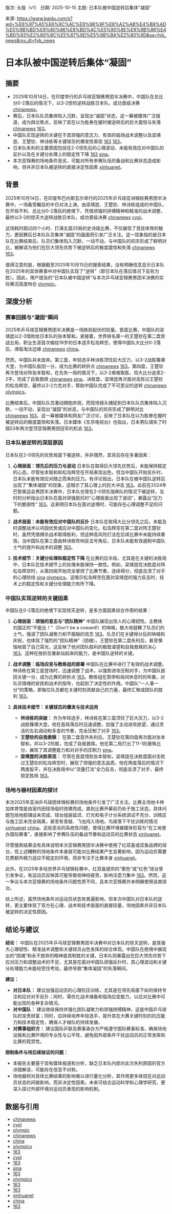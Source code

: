 版次: 头版（v1）
日期: 2025-10-15
主题: 日本队被中国逆转后集体“凝固”

来源: https://www.baidu.com/s?wd=%E6%97%A5%E6%9C%AC%E9%98%9F%E8%A2%AB%E4%B8%AD%E5%9B%BD%E9%80%86%E8%BD%AC%E5%90%8E%E9%9B%86%E4%BD%93%E2%80%9C%E5%87%9D%E5%9B%BA%E2%80%9D&sa=fyb_news&rsv_dl=fyb_news

# 日本队被中国逆转后集体“凝固”

## 摘要
*   2025年10月14日，在印度举行的乒乓球亚锦赛男团半决赛中，中国队在总比分0-2落后的情况下，以3-2惊险逆转战胜日本队，成功晋级决赛 [chinanews](https://vertexaisearch.cloud.google.com/grounding-api-redirect/AUZIYQGS--Ezl5oZbt6Y1DI92gf9MdwI5XJMmHicXJBRXIsPUtBqtfqAb9yoXIB1LkQDpueR90Zq9SvvTM_HwoqeuqkqUfSKZJEO9wHpb8cEr3OUIOrEh6hOLC3HJTe4N5hAxJqrqQKauhxc3-NYkSwAWntOLcHYYA==)。
*   赛后，日本队队员集体陷入沉默，呈现出“凝固”状态，这一幕被媒体广泛报道，成为舆论焦点，反映了其在以为胜券在握时被逆转后的巨大震惊与失落 [chinanews](https://vertexaisearch.cloud.google.com/grounding-api-redirect/AUZIYQGS--Ezl5oZbt6Y1DI92gf9MdwI5XJMmHicXJBRXIsPUtBqtfqAb9yoXIB1LkQDpueR90Zq9SvvTM_HwoqeuqkqUfSKZJEO9wHpb8cEr3OUIOrEh6hOLC3HJTe4N5hAxJqrqQKauhxc3-NYkSwAWntOLcHYYA==) [163](https://vertexaisearch.cloud.google.com/grounding-api-redirect/AUZIYQEb90JLFX9oJxH5bE0YGYwcmzTV-hXNC7Aed1wbCxhtggNsS6UeFtH9OSh5WzTbqHagXhEyowLh5SZjRBlBLNEZAPOqxLOCeu4oPKIZjn_tjt51g9XpgEoesXqC62azSIG3sfn_CdLqkqFpyCF7s7I=)。
*   中国队实现逆转的关键在于其顽强的意志力、有效的临场战术调整以及梁靖崑、王楚钦、林诗栋等关键球员的爆发性表现 [163](https://vertexaisearch.cloud.google.com/grounding-api-redirect/AUZIYQEzscn5pgaerrjjlYxudyHdEdipfj4nvfEcuDoJv8ldJJHQUnbMxjNvWYk1VW6l2BRljRF0_2XxV475CiNLKFJ3QQYKSwtmK1d2rB2_64-kFnmlImuXps7rqaKugMHhZHCnIw9czdSLO1C6HdKGXOQ=) [163](https://vertexaisearch.cloud.google.com/grounding-api-redirect/AUZIYQFMdHXEUn_C0adoM1dN14Ey8xBfye6nvRs0zmBlMn-yKyCWiVvPCXHxFm8tFBLiiA5fyTE1IyA9FUWBer2mYB9AjM3el_6HmhrOrNg0j71xeDFwWr4j-HgvAdmLryWLz95hmPPeOrnGT-zQcQqdqn0=)。
*   日本队失利的主要原因包括在2-0领先后的心理波动、未能有效应对中国队的反扑以及在关键分处理上的稳定性下降 [163](https://vertexaisearch.cloud.google.com/grounding-api-redirect/AUZIYQEb90JLFX9oJxH5bE0YGYwcmzTV-hXNC7Aed1wbCxhtggNsS6UeFtH9OSh5WzTbqHagXhEyowLh5SZjRBlBLNEZAPOqxLOCeu4oPKIZjn_tjt51g9XpgEoesXqC62azSIG3sfn_CdLqkqFpyCF7s7I=) [sina](https://vertexaisearch.cloud.google.com/grounding-api-redirect/AUZIYQGikwg1GL9DWp8Fi893pp2pgnpgFhSPwV7dxA1YBVmbi8fLt5rnzwd_NfAbcVyDKwWbjwhfHuMx64mQ_kItzQZZveINEy8JqyjOKiTfeQOBgt2yAXzt_oN2OqMSQzHqdj42Ld3pfJsP3gKMqmvb2Q1jvcNi5v_DIizZs_hZU1q40g==)。
*   本次亚锦赛的场地条件恶劣，可能对所有参赛队伍的备战和比赛状态造成影响，但并非日本队被逆转的直接决定性因素 [xinhuanet](https://vertexaisearch.cloud.google.com/grounding-api-redirect/AUZIYQG_FdBVQf__KX5SPatd2QO_qVMKgINX2yeCGcyAVdM_kWT7H8jFWp_3g7oqSIDczwasRlkl_sKLZ9R3Z5AH-lJTjND6NEl3zjH-jiDjRFc9eylZw51NQJUoDl0DLmSc4FHOnQuimgQheGwDJnIYZB2UcMk7X1ybFVS03spywN9MGmJ1otUEfBw_WJHp)。

## 背景
2025年10月14日，在印度布巴内斯瓦尔举行的2025年乒乓球亚洲锦标赛男团半决赛中，一场备受瞩目的中日对决上演。由梁靖崑、王楚钦、林诗栋组成的中国队，在开局不利、总比分0-2落后的绝境下，凭借顽强的拼搏精神和精准的战术调整，最终以3-2的惊天大逆转战胜日本队，成功晋级决赛 [chinanews](https://vertexaisearch.cloud.google.com/grounding-api-redirect/AUZIYQGS--Ezl5oZbt6Y1DI92gf9MdwI5XJMmHicXJBRXIsPUtBqtfqAb9yoXIB1LkQDpueR90Zq9SvvTM_HwoqeuqkqUfSKZJEO9wHpb8cEr3OUIOrEh6hOLC3HJTe4N5hAxJqrqQKauhxc3-NYkSwAWntOLcHYYA==) [cyol](https://vertexaisearch.cloud.google.com/grounding-api-redirect/AUZIYQFP4TvdX9Ge_QxUYhTkmfls2e38Ku-aNhPH9ZCXZnyu7s8HT1Ce0nxgGuayyx_QPVL54GXzyaYp3fu2fY0Ti3a4MBeyNTam_5-gbsW0qWidM3RGcURncLGZWuW8w4jJ4V1iTfPC4Ayn8g8pZuIvTufTXF6OQkpQM7EmtExTaaU=)。

这场耗时超过四个小时、打满五盘25局的史诗级比赛，不仅展现了竞技体育的魅力，更因赛后日本队队员集体“凝固”的画面而引发广泛关注。这一现象指的是日本队在比赛结束后，队员们集体陷入沉默，一动不动，与中国队的欢庆形成了鲜明对比，被解读为他们在巨大领先优势下被逆转后的极度震惊和失落 [chinanews](https://vertexaisearch.cloud.google.com/grounding-api-redirect/AUZIYQGS--Ezl5oZbt6Y1DI92gf9MdwI5XJMmHicXJBRXIsPUtBqtfqAb9yoXIB1LkQDpueR90Zq9SvvTM_HwoqeuqkqUfSKZJEO9wHpb8cEr3OUIOrEh6hOLC3HJTe4N5hAxJqrqQKauhxc3-NYkSwAWntOLcHYYA==) [163](https://vertexaisearch.cloud.google.com/grounding-api-redirect/AUZIYQEb90JLFX9oJxH5bE0YGYwcmzTV-hXNC7Aed1wbCxhtggNsS6UeFtH9OSh5WzTbqHagXhEyowLh5SZjRBlBLNEZAPOqxLOCeu4oPKIZjn_tjt51g9XpgEoesXqC62azSIG3sfn_CdLqkqFpyCF7s7I=)。

值得注意的是，根据截至2025年10月15日的搜索结果，没有明确信息显示日本队在2025年的具体赛事中对中国队实现了“逆转”（即日本队在落后情况下反败为胜）。因此，用户提及的“日本队被中国逆转”与本次乒乓球亚锦赛男团半决赛的实际赛况高度吻合 [olympic](https://vertexaisearch.cloud.google.com/grounding-api-redirect/AUZIYQHn_R1tAcSAGbNdnXTHG3hzzF6EkMMO2qxXPEhQu-Vase3a55JEF6GTfQihdQQNvwe1ntFxqVHVMSoDyyibdCuX7wfK-Mogq-8R3HGXuUsvYmRoyrg335JPTj0rOqceIQ2LxHDTdvCira9zR3kMCC6k2A==)。

## 深度分析

### 赛事回顾与“凝固”瞬间
2025年乒乓球亚锦赛男团半决赛是一场跌宕起伏的较量。首盘比赛，中国队的梁靖崑以2-3惜败给日本队的张本智和。紧接着，世界排名第一的王楚钦在第二盘苦战五局，职业生涯首次输给19岁的日本选手松岛辉空，使得中国队大比分0-2落后，濒临淘汰边缘 [chinanews](https://vertexaisearch.cloud.google.com/grounding-api-redirect/AUZIYQGS--Ezl5oZbt6Y1DI92gf9MdwI5XJMmHicXJBRXIsPUtBqtfqAb9yoXIB1LkQDpueR90Zq9SvvTM_HwoqeuqkqUfSKZJEO9wHpb8cEr3OUIOrEh6hOLC3HJTe4N5hAxJqrqQKauhxc3-NYkSwAWntOLcHYYA==) [china](https://vertexaisearch.cloud.google.com/grounding-api-redirect/AUZIYQFTwcdma_WwhXwllLhmAne3-mNa_B7QN5CZwU1OkMIo35k81TpRkHIBYLO_rijyrceM15P4tg12RpszM1LL6MKbxPAH8xkSGH1uoS56a1ahOJ0k4maZiL04_MUQdwudtv0237k-pIpN05T_BCP99Zf_HwQuqXPa0LWI0w==)。

然而，中国队并未放弃。第三盘，年轻选手林诗栋顶住巨大压力，以3-2战胜篠塚大登，为中国队扳回一分，成为比赛的转折点 [chinanews](https://vertexaisearch.cloud.google.com/grounding-api-redirect/AUZIYQGS--Ezl5oZbt6Y1DI92gf9MdwI5XJMmHicXJBRXIsPUtBqtfqAb9yoXIB1LkQDpueR90Zq9SvvTM_HwoqeuqkqUfSKZJEO9wHpb8cEr3OUIOrEh6hOLC3HJTe4N5hAxJqrqQKauhxc3-NYkSwAWntOLcHYYA==) [163](https://vertexaisearch.cloud.google.com/grounding-api-redirect/AUZIYQFMdHXEUn_C0adoM1dN14Ey8xBfye6nvRs0zmBlMn-yKyCWiVvPCXHxFm8tFBLiiA5fyTE1IyA9FUWBer2mYB9AjM3el_6HmhrOrNg0j71xeDFwWr4j-HgvAdmLryWLz95hmPPeOrnGT-zQcQqdqn0=)。第四盘，王楚钦再次登场对阵张本智和，在先失一局的情况下，以3-2艰难取胜，将大比分追至2-2平，完成了自我救赎 [chinanews](https://vertexaisearch.cloud.google.com/grounding-api-redirect/AUZIYQGS--Ezl5oZbt6Y1DI92gf9MdwI5XJMmHicXJBRXIsPUtBqtfqAb9yoXIB1LkQDpueR90Zq9SvvTM_HwoqeuqkqUfSKZJEO9wHpb8cEr3OUIOrEh6hOLC3HJTe4N5hAxJqrqQKauhxc3-NYkSwAWntOLcHYYA==) [sina](https://vertexaisearch.cloud.google.com/grounding-api-redirect/AUZIYQGikwg1GL9DWp8Fi893pp2pgnpgFhSPwV7dxA1YBVmbi8fLt5rnzwd_NfAbcVyDKwWbjwhfHuMx64mQ_kItzQZZveINEy8JqyjOKiTfeQOBgt2yAXzt_oN2OqMSQzHqdj42Ld3pfJsP3gKMqmvb2Q1jvcNi5v_DIizZs_hZU1q40g==)。决胜盘，梁靖崑再次面对击败过王楚钦的松岛辉空，最终以3-2力克对手，帮助中国队完成了不可思议的逆转 [chinanews](https://vertexaisearch.cloud.google.com/grounding-api-redirect/AUZIYQGS--Ezl5oZbt6Y1DI92gf9MdwI5XJMmHicXJBRXIsPUtBqtfqAb9yoXIB1LkQDpueR90Zq9SvvTM_HwoqeuqkqUfSKZJEO9wHpb8cEr3OUIOrEh6hOLC3HJTe4N5hAxJqrqQKauhxc3-NYkSwAWntOLcHYYA==) [olympics](https://vertexaisearch.cloud.google.com/grounding-api-redirect/AUZIYQEzhvBJdx4t1anrQaOXIl5iZt-7zxAi1G4vPshrECDCzoMw-1C8DR_a4V4aXTalkr0ia4MJTF4K8KWBh-hRYg3DcnQ_iZqn1FUwzpmIe_cyPtJfdToZZfs6i3FXBl9Kpw4t5zRlnj01lwwe-J2LAYm8nhDY-wRCg6YYxA7Y36KUxvTSGD8yodmnYqDKtOEPEYiKLJlPdnNavBO_5rBKuyXuC0-BB3o=)。

比赛结束后，中国队队员激动拥抱庆祝，而现场镜头捕捉到日本队队员集体陷入沉默，一动不动，呈现出“凝固”的状态，与中国队的欢庆形成了鲜明对比 [chinanews](https://vertexaisearch.cloud.google.com/grounding-api-redirect/AUZIYQGS--Ezl5oZbt6Y1DI92gf9MdwI5XJMmHicXJBRXIsPUtBqtfqAb9yoXIB1LkQDpueR90Zq9SvvTM_HwoqeuqkqUfSKZJEO9wHpb8cEr3OUIOrEh6hOLC3HJTe4N5hAxJqrqQKauhxc3-NYkSwAWntOLcHYYA==) [163](https://vertexaisearch.cloud.google.com/grounding-api-redirect/AUZIYQEb90JLFX9oJxH5bE0YGYwcmzTV-hXNC7Aed1wbCxhtggNsS6UeFtH9OSh5WzTbqHagXhEyowLh5SZjRBlBLNEZAPOqxLOCeu4oPKIZjn_tjt51g9XpgEoesXqC62azSIG3sfn_CdLqkqFpyCF7s7I=)。这一幕被媒体和网友广泛讨论，反映了日本队在以为胜券在握时被逆转后的极度震惊和失落。日本媒体《东京电视台》也指出，日本男队错失了时隔53年再次登顶亚锦赛男团冠军的机会 [163](https://vertexaisearch.cloud.google.com/grounding-api-redirect/AUZIYQGkdEIR9tNE-FslVQTNH1PMWjpr-d9xzMKGJPqGH6C0G19dyI66tuKcqLchuF2KNGc1hRrWQytVqZgiB_U94t41umdtRSt-c1h4tt8eoADq2xQy3g7UbrwRiYqVrWJmZXUeGjwnMU8ZgACPfnE9H4s=)。

### 日本队被逆转的深层原因
日本队在2-0领先的优势局面下被逆转，并非偶然，其背后存在多重因素：

1.  **心理层面：领先后的压力与波动**
    日本队在取得巨大领先优势后，未能保持稳定的心态。尽管张本智和和松岛辉空在开局表现出色，但当中国队开始反扑时，日本队未能有效应对随之而来的压力。有评论指出，日本队在被中国队逆转后出现了“集体凝固”的现象，这暗示了其心理上的巨大冲击 [163](https://vertexaisearch.cloud.google.com/grounding-api-redirect/AUZIYQEb90JLFX9oJxH5bE0YGYwcmzTV-hXNC7Aed1wbCxhtggNsS6UeFtH9OSh5WzTbqHagXhEyowLh5SZjRBlBLNEZAPOqxLOCeu4oPKIZjn_tjt51g9XpgEoesXqC62azSIG3sfn_CdLqkqFpyCF7s7I=)。此前在2024年巴黎奥运会男团半决赛中，日本队也曾在2-0领先瑞典队的情况下被逆转，当时的分析指出日本队在面对顽强抵抗时“心理层面出现了波动”，暴露出“压力下的脆弱性” [163](https://vertexaisearch.cloud.google.com/grounding-api-redirect/AUZIYQEb90JLFX9oJxH5bE0YGYwcmzTV-hXNC7Aed1wbCxhtggNsS6UeFtH9OSh5WzTbqHagXhEyowLh5SZjRBlBLNEZAPOqxLOCeu4oPKIZjn_tjt51g9XpgEoesXqC62azSIG3sfn_CdLqkqFpyCF7s7I=)。这表明日本队在面对逆境时，可能存在心理调整不足的问题。

2.  **战术层面：未能有效应对中国队的反扑**
    日本队在取得大比分领先之后，未能及时调整战术以巩固优势或应对中国队的变化。松岛辉空在第二盘对阵王楚钦时，虽然凭借搏杀战术取得胜利，但这种高风险打法在后续比赛中未能持续奏效。当中国队在第三盘由林诗栋吹响反击号角后，日本队未能有效遏制中国队士气的提升和战术的调整 [163](https://vertexaisearch.cloud.google.com/grounding-api-redirect/AUZIYQFwNeVfov7HSGa2TkhTNrcLIuZKHDFYoNVC79DPmcxSDN0CjXqVREG6iAVs-JhQAOIzVpegL2yG4HqTA1gMv35W1YevULOfXNkVRxL9wmTggKlvrXvwZpSHnIoYe_ZoCuq7ewI-3DksCxELvNcKzA0=)。

3.  **技术细节：关键分处理和稳定性下降**
    在比赛的后半段，尤其是在关键的决胜局中，日本队在技术细节上的处理未能保持一致性。例如，梁靖崑在决胜盘对阵松岛辉空时，从第四局开始完全掌控了比赛节奏，连续得分，彻底击溃了对手的心理防线 [sina](https://vertexaisearch.cloud.google.com/grounding-api-redirect/AUZIYQGikwg1GL9DWp8Fi893pp2pgnpgFhSPwV7dxA1YBVmbi8fLt5rnzwd_NfAbcVyDKwWbjwhfHuMx64mQ_kItzQZZveINEy8JqyjOKiTfeQOBgt2yAXzt_oN2OqMSQzHqdj42Ld3pfJsP3gKMqmvb2Q1jvcNi5v_DIizZs_hZU1q40g==) [olympics](https://vertexaisearch.cloud.google.com/grounding-api-redirect/AUZIYQFse73FxgynKv2Va0eY507p1n7OsYUAOkC1Ptie0m2PSwI3nb1WG4E2964L03APvkAcrvLQs8HjUWdyaWwHtUnRxDCaO1BeVsXFRp16UsNZESSw2TqD_YaJjeH6rUG5cSJylvIUWwmtPXqbFGvu09Ez-9dj3q4SMChHb0Jx3Oe-pYGc0-X8ksf6wDy1q6airVWzVUqbrCPomaSsgAyRwS0YF81UKNs=)。这暗示松岛辉空在面对梁靖崑的强力反击时，技术上的稳定性和关键分处理能力有所下降。

### 中国队实现逆转的关键因素
中国队在0-2落后的绝境下实现惊天逆转，是多方面因素综合作用的结果：

1.  **心理层面：顽强的意志与“团队精神”**
    中国队展现出惊人的心理韧性。主教练刘国正的“不能怂！”（Don't be a coward!）的呐喊，极大地鼓舞了队员们的士气，强调了团队凝聚力和不服输的信念 [163](https://vertexaisearch.cloud.google.com/grounding-api-redirect/AUZIYQEzscn5pgaerrjjlYxudyHdEdipfj4nvfEcuDoJv8ldJJHQUnbMxjNvWYk1VW6l2BRljRF0_2XxV475CiNLKFJ3QQYKSwtmK1d2rB2_64-kFnmlImuXps7rqaKugMHhZHCnIw9czdSLO1C6HdKGXOQ=)。队员们在关键得分后的呐喊和庆祝，也体现了强烈的“团队精神”（团魂）。王楚钦在第二盘失利后，甚至懊恼地扇了自己耳光，这反映了他对团队胜利的极致渴望和自我救赎的决心 [163](https://vertexaisearch.cloud.google.com/grounding-api-redirect/AUZIYQEzscn5pgaerrjjlYxudyHdEdipfj4nvfEcuDoJv8ldJJHQUnbMxjNvWYk1VW6l2BRljRF0_2XxV475CiNLKFJ3QQYKSwtmK1d2rB2_64-kFnmlImuXps7rqaKugMHhZHCnIw9czdSLO1C6HdKGXOQ=)。这种在挫折后重新站起来的能力，是中国队逆转的关键。

2.  **战术调整：临场应变与教练组的部署**
    中国队在比赛中进行了有效的战术调整。林诗栋在第三盘登场时，迅速调整了战术，以强势进攻压制对手，为中国队扳回关键一分，成为比赛的转折点 [163](https://vertexaisearch.cloud.google.com/grounding-api-redirect/AUZIYQFMdHXEUn_C0adoM1dN14Ey8xBfye6nvRs0zmBlMn-yKyCWiVvPCXHxFm8tFBLiiA5fyTE1IyA9FUWBer2mYB9AjM3el_6HmhrOrNg0j71xeDFwWr4j-HgvAdmLryWLz95hmPPeOrnGT-zQcQqdqn0=)。教练组在暂停和局间休息时的布置，对队员情绪的安抚和战术的指导，也起到了决定性的作用。中国队“一人凑一分”的策略，即每位队员都在关键时刻贡献自己的力量，最终汇聚成团队的胜利 [163](https://vertexaisearch.cloud.google.com/grounding-api-redirect/AUZIYQEzscn5pgaerrjjlYxudyHdEdipfj4nvfEcuDoJv8ldJJHQUnbMxjNvWYk1VW6l2BRljRF0_2XxV475CiNLKFJ3QQYKSwtmK1d2rB2_64-kFnmlImuXps7rqaKugMHhZHCnIw9czdSLO1C6HdKGXOQ=)。

3.  **具体技术细节：关键球员的爆发与技术运用**
    *   **林诗栋的突破：** 作为年轻选手，林诗栋在第三盘顶住了巨大压力，以3-2战胜篠塚大登。他在首局落后时迅速调整，加强了主动进攻欲望，通过灵活的左右调动和多变的节奏，完全压制了对手 [163](https://vertexaisearch.cloud.google.com/grounding-api-redirect/AUZIYQFMdHXEUn_C0adoM1dN14Ey8xBfye6nvRs0zmBlMn-yKyCWiVvPCXHxFm8tFBLiiA5fyTE1IyA9FUWBer2mYB9AjM3el_6HmhrOrNg0j71xeDFwWr4j-HgvAdmLryWLz95hmPPeOrnGT-zQcQqdqn0=)。
    *   **王楚钦的自我救赎：** 在第二盘意外失利后，王楚钦在第四盘再次面对张本智和，并以3-2险胜，完成了自我救赎。他在第二局打出了11-1的悬殊比分，展现了其调整能力和对对手的压制力 [sina](https://vertexaisearch.cloud.google.com/grounding-api-redirect/AUZIYQGikwg1GL9DWp8Fi893pp2pgnpgFhSPwV7dxA1YBVmbi8fLt5rnzwd_NfAbcVyDKwWbjwhfHuMx64mQ_kItzQZZveINEy8JqyjOKiTfeQOBgt2yAXzt_oN2OqMSQzHqdj42Ld3pfJsP3gKMqmvb2Q1jvcNi5v_DIizZs_hZU1q40g==)。
    *   **梁靖崑的决胜表现：** 尽管在首盘惜败张本智和，梁靖崑在决胜盘面对击败过王楚钦的松岛辉空时，展现了顽强的意志品质。他在两度落后的情况下两度扳平，并在决胜局中以“流量打法”全力反击，彻底击溃了对手，最终锁定胜局 [163](https://vertexaisearch.cloud.google.com/grounding-api-redirect/AUZIYQEb90JLFX9oJxH5bE0YGYwcmzTV-hXNC7Aed1wbCxhtggNsS6UeFtH9OSh5WzTbqHagXhEyowLh5SZjRBlBLNEZAPOqxLOCeu4oPKIZjn_tjt51g9XpgEoesXqC62azSIG3sfn_CdLqkqFpyCF7s7I=)。

### 场地与器材因素的探讨
本次2025年亚洲乒乓球团体锦标赛的场地条件引发了广泛关注。比赛主场地卡林加体育馆是由室内田径场临时改建而成，直到比赛开幕前仍处于施工状态。具体问题包括地胶铺设未完成、球台组装延迟、灯光和电子计分系统调试不充分、训练区与施工区未完全隔离，甚至有青蛙、飞虫闯入场地，鸟屎落下干扰训练的情况 [xinhuanet](https://vertexaisearch.cloud.google.com/grounding-api-redirect/AUZIYQG_FdBVQf__KX5SPatd2QO_qVMKgINX2yeCGcyAVdM_kWT7H8jFWp_3g7oqSIDczwasRlkl_sKLZ9R3Z5AH-lJTjND6NEl3zjH-jiDjRFc9eylZw51NQJUoDl0DLmSc4FHOnQuimgQheGwDJnIYZB2UcMk7X1ybFVS03spywN9MGmJ1otUEfBw_WJHp) [china](https://vertexaisearch.cloud.google.com/grounding-api-redirect/AUZIYQHfO0TwWx_pQbHFW2WQ1DSmEgIkauavOWxBsqZ8wTDPlWnuzJAXK6NoxMWhdkk1LBg4yKj1x-Thd7xZZHQ7aGIQjGJfl1kvI7lx0U00PWIuAz8uJfDNzZKYA31YGTlyz9Z1Dk19PmYntkTu8MJisflV90Us2OreAsJzrA==)。这些恶劣的系统性问题，使得比赛环境被媒体形容为“在工地里办国际赛事”，直接影响了参赛队伍的备战节奏和运动员的比赛状态 [xinhuanet](https://vertexaisearch.cloud.google.com/grounding-api-redirect/AUZIYQG_FdBVQf__KX5SPatd2QO_qVMKgINX2yeCGcyAVdM_kWT7H8jFWp_3g7oqSIDczwasRlkl_sKLZ9R3Z5AH-lJTjND6NEl3zjH-jiDjRFc9eylZw51NQJUoDl0DLmSc4FHOnQuimgQheGwDJnIYZB2UcMk7X1ybFVS03spywN9MGmJ1otUEfBw_WJHp)。

尽管搜索结果没有具体说明本次亚锦赛男团半决赛中使用了红双喜或双鱼品牌的球台，但上述糟糕的场地条件本身就可能对比赛结果产生显著影响，因为运动员需要花费额外精力适应不稳定的环境，而非专注于比赛本身 [xinhuanet](https://vertexaisearch.cloud.google.com/grounding-api-redirect/AUZIYQG_FdBVQf__KX5SPatd2QO_qVMKgINX2yeCGcyAVdM_kWT7H8jFWp_3g7oqSIDczwasRlkl_sKLZ9R3Z5AH-lJTjND6NEl3zjH-jiDjRFc9eylZw51NQJUoDl0DLmSc4FHOnQuimgQheGwDJnIYZB2UcMk7X1ybFVS03spywN9MGmJ1otUEfBw_WJHp)。

此外，在2025年多哈世界乒乓球锦标赛中，红双喜提供的“栗色”或“红色”球台曾引发争议，有运动员反映其可能导致视神经疲劳，影响注意力集中 [163](https://vertexaisearch.cloud.google.com/grounding-api-redirect/AUZIYQHaZdLqbgXCC2ewIdogAdnJ2hpJBn4ZU4JkU13IiCKVm-edyT4idJFIQg0WeP75CYnnmh165CSp0ft1GWU9bPYnS71dV3r8unaNOoJ90zw42CyLVYn3FvKCRo95l3YjG9vHiW8oRH0jFCsa_f_48pI=)。然而，这一争议与本次亚锦赛的场地条件问题性质不同，且本次亚锦赛并未明确使用该类球台。

综上所述，虽然场地条件对运动员状态有普遍影响，但本次中国队对日本队的逆转，更主要体现了双方在心理、战术和技术层面的直接较量，场地因素并非日本队被逆转的决定性原因。

## 结论与建议
**结论：**
中国队在2025年乒乓球亚锦赛男团半决赛中对日本队的惊天逆转，是其强大心理韧性、精准战术调整和关键球员出色发挥的综合体现。中国队在绝境中展现出的“团魂”和永不放弃的精神是其制胜的关键。日本队则暴露出在巨大领先优势下应对压力和调整战术的不足，尤其是在面对中国队顽强反扑时，其心理波动和关键分处理能力未能经受住考验，最终导致“集体凝固”的失落瞬间。

**建议：**
*   **对日本队：** 建议加强运动员的心理抗压训练，尤其是在领先局面下如何保持专注和应对对手反扑；同时，需优化战术储备和临场应变能力，以应对比赛中可能出现的各种复杂情况。
*   **对中国队：** 建议继续保持并强化团队凝聚力和顽强拼搏精神，这是中国乒乓球队的宝贵财富；同时，应持续培养年轻选手，提升其在大赛关键时刻的抗压能力和技术稳定性，确保人才梯队的持续发展。
*   **对赛事组织方：** 建议国际乒联及赛事承办方严格遵守国际赛事标准，确保场地设施和比赛环境的专业性与公平性，避免因外部条件干扰运动员的正常发挥和比赛的观赏性。

**限制条件与待后续验证的问题：**
*   本报告主要基于现有媒体报道和分析，缺乏日本队内部对此次失利原因的官方详细解读，可能存在信息不对称。
*   场地器材对具体比赛结果的影响难以进行量化分析，其作用更多体现在对运动员状态的间接影响，而非决定性因素。未来可结合运动科学和心理学研究，更深入探讨外部环境对运动员表现的影响机制。

## 数据与引用
*   [chinanews](https://vertexaisearch.cloud.google.com/grounding-api-redirect/AUZIYQGuxt-Iatx3hrKsFD006REM0s4r-OeTttNZOL_rkBuLTEw3hsKTdkIHlIRfl4DoAQYsvixK55BpL_HpW-h74dMSIA-JpY207nY-DjmswQCw1Oad5yzzvgtl_-c-y0tBTQ5My_XXAk7vDaPuf-1daoSH8ROx)
*   [cyol](https://vertexaisearch.cloud.google.com/grounding-api-redirect/AUZIYQEnBQnlBt20skEbjHw6UJtj8vk3JSbuCFjBASiO93fA3G16AQbo_BVasHPVK8rtQslRXmttfjo0opGn2wDUxJ2zt0kwuNqexBV2OFjUFk4X8sUXsSR0eGYmRVHstGtJvLFLhKRX3OOz4aaUI1KsXZTssgAfMbAuZ1XQpmlSzQ==)
*   [olympic](https://vertexaisearch.cloud.google.com/grounding-api-redirect/AUZIYQHn_R1tAcSAGbNdnXTHG3hzzF6EkMMO2qxXPEhQu-Vase3a55JEF6GTfQihdQQNvwe1ntFxqVHVMSoDyyibdCuX7wfK-Mogq-8R3HGXuUsvYmRoyrg335JPTj0rOqceIQ2LxHDTdvCira9zR3kMCC6k2A==)
*   [chinanews](https://vertexaisearch.cloud.google.com/grounding-api-redirect/AUZIYQGS--Ezl5oZbt6Y1DI92gf9MdwI5XJMmHicXJBRXIsPUtBqtfqAb9yoXIB1LkQDpueR90Zq9SvvTM_HwoqeuqkqUfSKZJEO9wHpb8cEr3OUIOrEh6hOLC3HJTe4N5hAxJqrqQKauhxc3-NYkSwAWntOLcHYYA==)
*   [china](https://vertexaisearch.cloud.google.com/grounding-api-redirect/AUZIYQFTwcdma_WwhXwllLhmAne3-mNa_B7QN5CZwU1OkMIo35k81TpRkHIBYLO_rijyrceM15P4tg12RpszM1LL6MKbxPAH8xkSGH1uoS56a1ahOJ0k4maZiL04_MUQdwudtv0237k-pIpN05T_BCP99Zf_HwQuqXPa0LWI0w==)
*   [olympics](https://vertexaisearch.cloud.google.com/grounding-api-redirect/AUZIYQEzhvBJdx4t1anrQaOXIl5iZt-7zxAi1G4vPshrECDCzoMw-1C8DR_a4V4aXTalkr0ia4MJTF4K8KWBh-hRYg3DcnQ_iZqn1FUwzpmIe_cyPtJfdToZZfs6i3FXBl9Kpw4t5zRlnj01lwwe-J2LAYm8nhDY-wRCg6YYxA7Y36KUxvTSGD8yodmnYqDKtOEPEYiKLJlPdnNavBO_5rBKuyXuC0-BB3o=)
*   [163](https://vertexaisearch.cloud.google.com/grounding-api-redirect/AUZIYQGkdEIR9tNE-FslVQTNH1PMWjpr-d9xzMKGJPqGH6C0G19dyI66tuKcqLchuF2KNGc1hRrWQytVqZgiB_U94t41umdtRSt-c1h4tt8eoADq2xQy3g7UbrwRiYqVrWJmZXUeGjwnMU8ZgACPfnE9H4s=)
*   [cyol](https://vertexaisearch.cloud.google.com/grounding-api-redirect/AUZIYQFP4TvdX9Ge_QxUYhTkmfls2e38Ku-aNhPH9ZCXZnyu7s8HT1Ce0nxgGuayyx_QPVL54GXzyaYp3fu2fY0Ti3a4MBeyNTam_5-gbsW0qWidM3RGcURncLGZWuW8w4jJ4V1iTfPC4Ayn8g8pZuIvTufTXF6OQkpQM7EmtExTaaU=)
*   [163](https://vertexaisearch.cloud.google.com/grounding-api-redirect/AUZIYQEb90JLFX9oJxH5bE0YGYwcmzTV-hXNC7Aed1wbCxhtggNsS6UeFtH9OSh5WzTbqHagXhEyowLh5SZjRBlBLNEZAPOqxLOCeu4oPKIZjn_tjt51g9XpgEoesXqC62azSIG3sfn_CdLqkqFpyCF7s7I=)
*   [sina](https://vertexaisearch.cloud.google.com/grounding-api-redirect/AUZIYQGikwg1GL9DWp8Fi893pp2pgnpgFhSPwV7dxA1YBVmbi8fLt5rnzwd_NfAbcVyDKwWbjwhfHuMx64mQ_kItzQZZveINEy8JqyjOKiTfeQOBgt2yAXzt_oN2OqMSQzHqdj42Ld3pfJsP3gKMqmvb2Q1jvcNi5v_DIizZs_hZU1q40g==)
*   [163](https://vertexaisearch.cloud.google.com/grounding-api-redirect/AUZIYQEzscn5pgaerrjjlYxudyHdEdipfj4nvfEcuDoJv8ldJJHQUnbMxjNvWYk1VW6l2BRljRF0_2XxV475CiNLKFJ3QQYKSwtmK1d2rB2_64-kFnmlImuXps7rqaKugMHhZHCnIw9czdSLO1C6HdKGXOQ=)
*   [olympics](https://vertexaisearch.cloud.google.com/grounding-api-redirect/AUZIYQFse73FxgynKv2Va0eY507p1n7OsYUAOkC1Ptie0m2PSwI3nb1WG4E2964L03APvkAcrvLQs8HjUWdyaWwHtUnRxDCaO1BeVsXFRp16UsNZESSw2TqD_YaJjeH6rUG5cSJylvIUWwmtPXqbFGvu09Ez-9dj3q4SMChHb0Jx3Oe-pYGc0-X8ksf6wDy1q6airVWzVUqbrCPomaSsgAyRwS0YF81UKNs=)
*   [163](https://vertexaisearch.cloud.google.com/grounding-api-redirect/AUZIYQFwNeVfov7HSGa2TkhTNrcLIuZKHDFYoNVC79DPmcxSDN0CjXqVREG6iAVs-JhQAOIzVpegL2yG4HqTA1gMv35W1YevULOfXNkVRxL9wmTggKlvrXvwZpSHnIoYe_ZoCuq7ewI-3DksCxELvNcKzA0=)
*   [163](https://vertexaisearch.cloud.google.com/grounding-api-redirect/AUZIYQFMdHXEUn_C0adoM1dN14Ey8xBfye6nvRs0zmBlMn-yKyCWiVvPCXHxFm8tFBLiiA5fyTE1IyA9FUWBer2mYB9AjM3el_6HmhrOrNg0j71xeDFwWr4j-HgvAdmLryWLz95hmPPeOrnGT-zQcQqdqn0=)
*   [xinhuanet](https://vertexaisearch.cloud.google.com/grounding-api-redirect/AUZIYQG_FdBVQf__KX5SPatd2QO_qVMKgINX2yeCGcyAVdM_kWT7H8jFWp_3g7oqSIDczwasRlkl_sKLZ9R3Z5AH-lJTjND6NEl3zjH-jiDjRFc9eylZw51NQJUoDl0DLmSc4FHOnQuimgQheGwDJnIYZB2UcMk7X1ybFVS03spywN9MGmJ1otUEfBw_WJHp)
*   [china](https://vertexaisearch.cloud.google.com/grounding-api-redirect/AUZIYQHfO0TwWx_pQbHFW2WQ1DSmEgIkauavOWxBsqZ8wTDPlWnuzJAXK6NoxMWhdkk1LBg4yKj1x-Thd7xZZHQ7aGIQjGJfl1kvI7lx0U00PWIuAz8uJfDNzZKYA31YGTlyz9Z1Dk19PmYntkTu8MJisflV90Us2OreAsJzrA==)
*   [163](https://vertexaisearch.cloud.google.com/grounding-api-redirect/AUZIYQHaZdLqbgXCC2ewIdogAdnJ2hpJBn4ZU4JkU13IiCKVm-edyT4idJFIQg0WeP75CYnnmh165CSp0ft1GWU9bPYnS71dV3r8unaNOoJ90zw42CyLVYn3FvKCRo95l3YjG9vHiW8oRH0jFCsa_f_48pI=)